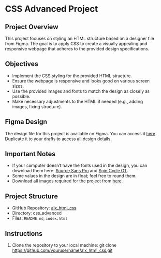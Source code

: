 # CSS Advanced Project

## Project Overview

This project focuses on styling an HTML structure based on a designer file from Figma. The goal is to apply CSS to create a visually appealing and responsive webpage that adheres to the provided design specifications.

## Objectives

- Implement the CSS styling for the provided HTML structure.
- Ensure the webpage is responsive and looks good on various screen sizes.
- Use the provided images and fonts to match the design as closely as possible.
- Make necessary adjustments to the HTML if needed (e.g., adding images, fixing structure).

## Figma Design

The design file for this project is available on Figma. You can access it [here](#). Duplicate it to your drafts to access all design details.

## Important Notes

- If your computer doesn’t have the fonts used in the design, you can download them here: [Source Sans Pro](https://fonts.google.com/specimen/Source+Sans+Pro) and [Spin Cycle OT](#).
- Some values in the design are in float; feel free to round them.
- Download all images required for the project from [here](#).

## Project Structure

- GitHub Repository: [alx_html_css](https://github.com/yourusername/alx_html_css)
- Directory: css_advanced
- Files: `README.md`, `index.html`

## Instructions

1. Clone the repository to your local machine:
   git clone https://github.com/yourusername/alx_html_css.git

